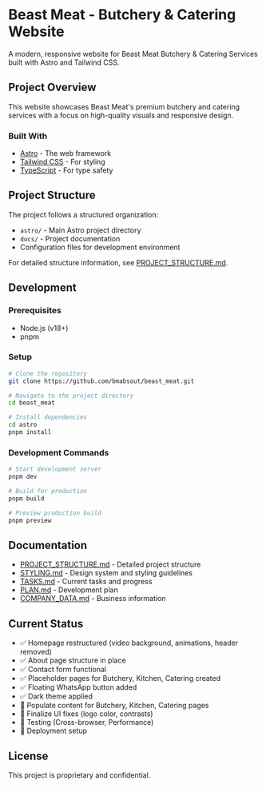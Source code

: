 # Beast Meat - Butchery & Catering Website

A modern, responsive website for Beast Meat Butchery & Catering Services built with Astro and Tailwind CSS.

## Project Overview

This website showcases Beast Meat's premium butchery and catering services with a focus on high-quality visuals and responsive design.

### Built With

- [Astro](https://astro.build/) - The web framework
- [Tailwind CSS](https://tailwindcss.com/) - For styling
- [TypeScript](https://www.typescriptlang.org/) - For type safety

## Project Structure

The project follows a structured organization:

- `astro/` - Main Astro project directory
- `docs/` - Project documentation
- Configuration files for development environment

For detailed structure information, see [PROJECT_STRUCTURE.md](PROJECT_STRUCTURE.md).

## Development

### Prerequisites

- Node.js (v18+)
- pnpm

### Setup

```bash
# Clone the repository
git clone https://github.com/bmabsout/beast_meat.git

# Navigate to the project directory
cd beast_meat

# Install dependencies
cd astro
pnpm install
```

### Development Commands

```bash
# Start development server
pnpm dev

# Build for production
pnpm build

# Preview production build
pnpm preview
```

## Documentation

- [PROJECT_STRUCTURE.md](PROJECT_STRUCTURE.md) - Detailed project structure
- [STYLING.md](STYLING.md) - Design system and styling guidelines
- [TASKS.md](TASKS.md) - Current tasks and progress
- [PLAN.md](PLAN.md) - Development plan
- [COMPANY_DATA.md](COMPANY_DATA.md) - Business information

## Current Status

- ✅ Homepage restructured (video background, animations, header removed)
- ✅ About page structure in place
- ✅ Contact form functional
- ✅ Placeholder pages for Butchery, Kitchen, Catering created
- ✅ Floating WhatsApp button added
- ✅ Dark theme applied
- 🚧 Populate content for Butchery, Kitchen, Catering pages
- 🚧 Finalize UI fixes (logo color, contrasts)
- 🚧 Testing (Cross-browser, Performance)
- 🚧 Deployment setup

## License

This project is proprietary and confidential. 
